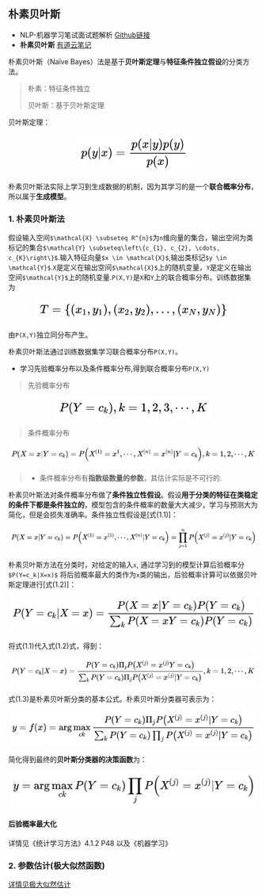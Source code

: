 ## 朴素贝叶斯

- NLP-机器学习笔试面试题解析 [Github链接](https://github.com/WerterHong/Machine-Learning-Algorithm-NLP/)
- **朴素贝叶斯** [有道云笔记](http://note.youdao.com/noteshare?id=0693c471d86002cc0bae2403a96e6632&sub=B89A3590BCC74A21BAA0183AE3418CDD)

朴素贝叶斯（Naïve Bayes）法是基于**贝叶斯定理**与**特征条件独立假设**的分类方法。
> 朴素：特征条件独立
>
> 贝叶斯：基于贝叶斯定理

贝叶斯定理：

<p align="center">
<img src="../img/NaiveBayes/Bayes-1.png" />
</p>

朴素贝叶斯法实际上学习到生成数据的机制，因为其学习的是一个**联合概率分布**，所以属于**生成模型**。

### 1. 朴素贝叶斯法

假设输入空间`$\mathcal{X} \subseteq R^{n}$`为`n`维向量的集合，输出空间为类标记的集合`$\mathcal{Y} \subseteq\left\{c_{1}, c_{2}, \cdots, c_{K}\right\}$`.输入特征向量`$x \in \mathcal{X}$`,输出类标记`$y \in \mathcal{Y}$`.`X`是定义在输出空间`$\mathcal{X}$`上的随机变量，`Y`是定义在输出空间`$\mathcal{Y}$`上的随机变量.`P(X,Y)`是`X`和`Y`上的联合概率分布。训练数据集为

<p align="center">
<img src="../img/NaiveBayes/Bayes-2.png" />
</p>

由`P(X,Y)`独立同分布产生。

朴素贝叶斯法通过训练数据集学习联合概率分布`P(X,Y)`。
- 学习先验概率分布以及条件概率分布,得到联合概率分布`P(X,Y)`
> 先验概率分布

<p align="center">
<img src="../img/NaiveBayes/Bayes-3.png" />
</p>

> 条件概率分布

<p align="center">
<img src="../img/NaiveBayes/Bayes-4.png" />
</p>

> - 条件概率分布有**指数级数量的参数**，其估计实际是不可行的.

朴素贝叶斯法对条件概率分布做了**条件独立性假设**。假设**用于分类的特征在类稳定的条件下都是条件独立的**，模型包含的条件概率的数量大大减少，学习与预测大为简化，但是会损失准确率。条件独立性假设是[式(1.1)]：

<p align="center">
<img src="../img/NaiveBayes/Bayes-5.png" />
</p>

朴素贝叶斯方法在分类时，对给定的输入`x`, 通过学习到的模型计算后验概率分`$P(Y=c_k|X=x)$` 将后验概率最大的类作为`x`类的输出，后验概率计算可以依据贝叶斯定理进行[式(1.2)]：

<p align="center">
<img src="../img/NaiveBayes/Bayes-6.png" />
</p>

将式(1.1)代入式(1.2)式，得到：

<p align="center">
<img src="../img/NaiveBayes/Bayes-7.png" />
</p>

式(1.3)是朴素贝叶斯分类的基本公式。朴素贝叶斯分类器可表示为：

<p align="center">
<img src="../img/NaiveBayes/Bayes-8.png" />
</p>

简化得到最终的**贝叶斯分类器的决策函数**为：

<p align="center">
<img src="../img/NaiveBayes/Bayes-9.png" />
</p>

#### 后验概率最大化

详情见《统计学习方法》4.1.2  P48 以及《机器学习》

### 2. 参数估计(极大似然函数)

[详情见极大似然估计](https://github.com/WerterHong/Machine-Learning-Algorithm-NLP/tree/master/机器学习算法/极大似然估计.md)

